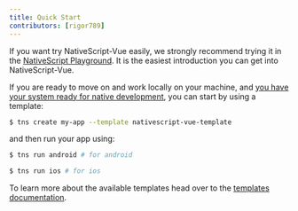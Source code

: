 ```yaml
---
title: Quick Start
contributors: [rigor789]
---
```


If you want try NativeScript-Vue easily, we strongly recommend trying
it in the [NativeScript Playground](https://play.nativescript.org?template=play-vue). It is the easiest introduction you can get into NativeScript-Vue.

If you are ready to move on and work locally on your machine, and [you
have your system ready for native development](/en/docs/getting-started/installation), you can start by using a template:

```bash
$ tns create my-app --template nativescript-vue-template
```

and then run your app using:

```bash
$ tns run android # for android
```

```bash
$ tns run ios # for ios
```

To learn more about the available templates head over to the [templates documentation](/en/docs/getting-started/templates).
